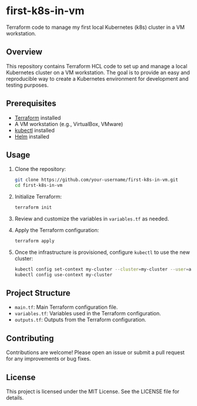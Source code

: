 # first-k8s-in-vm

Terraform code to manage my first local Kubernetes (k8s) cluster in a VM workstation.

## Overview

This repository contains Terraform HCL code to set up and manage a local Kubernetes cluster on a VM workstation. The goal is to provide an easy and reproducible way to create a Kubernetes environment for development and testing purposes.

## Prerequisites

- [Terraform](https://www.terraform.io/downloads.html) installed
- A VM workstation (e.g., VirtualBox, VMware)
- [kubectl](https://kubernetes.io/docs/tasks/tools/install-kubectl/) installed
- [Helm](https://helm.sh/docs/intro/install/) installed

## Usage

1. Clone the repository:
    ```sh
    git clone https://github.com/your-username/first-k8s-in-vm.git
    cd first-k8s-in-vm
    ```

2. Initialize Terraform:
    ```sh
    terraform init
    ```

3. Review and customize the variables in `variables.tf` as needed.

4. Apply the Terraform configuration:
    ```sh
    terraform apply
    ```

5. Once the infrastructure is provisioned, configure `kubectl` to use the new cluster:
    ```sh
    kubectl config set-context my-cluster --cluster=my-cluster --user=admin
    kubectl config use-context my-cluster
    ```

## Project Structure

- `main.tf`: Main Terraform configuration file.
- `variables.tf`: Variables used in the Terraform configuration.
- `outputs.tf`: Outputs from the Terraform configuration.

## Contributing

Contributions are welcome! Please open an issue or submit a pull request for any improvements or bug fixes.

## License

This project is licensed under the MIT License. See the LICENSE file for details.
